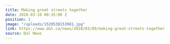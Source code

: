 ```yaml
---
title: Making great streets together
date: 2018-03-16 00:35:00 Z
position: 1
image: "/uploads/1520538153981.jpg"
link: https://www.dal.ca/news/2018/03/09/making-great-streets-together.html
source: Dal News
---
```


